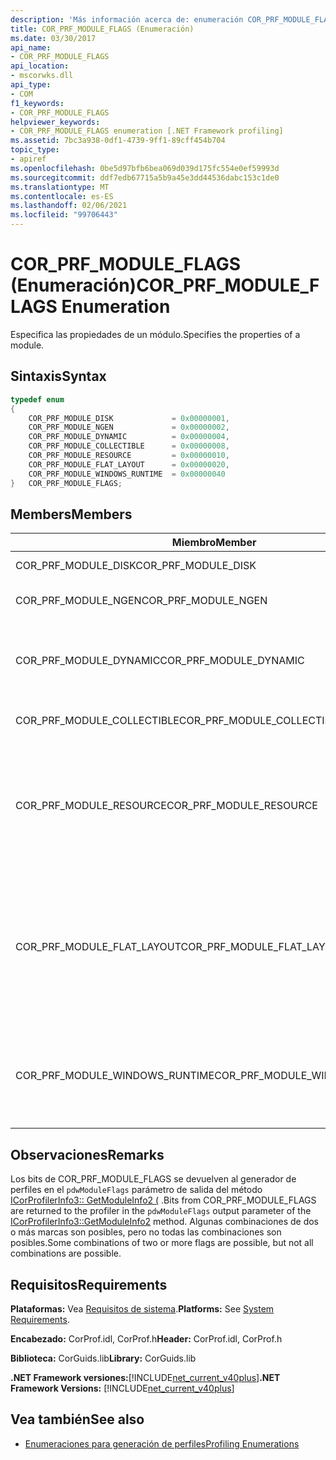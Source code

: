 ```yaml
---
description: 'Más información acerca de: enumeración COR_PRF_MODULE_FLAGS'
title: COR_PRF_MODULE_FLAGS (Enumeración)
ms.date: 03/30/2017
api_name:
- COR_PRF_MODULE_FLAGS
api_location:
- mscorwks.dll
api_type:
- COM
f1_keywords:
- COR_PRF_MODULE_FLAGS
helpviewer_keywords:
- COR_PRF_MODULE_FLAGS enumeration [.NET Framework profiling]
ms.assetid: 7bc3a938-0df1-4739-9ff1-89cff454b704
topic_type:
- apiref
ms.openlocfilehash: 0be5d97bfb6bea069d039d175fc554e0ef59993d
ms.sourcegitcommit: ddf7edb67715a5b9a45e3dd44536dabc153c1de0
ms.translationtype: MT
ms.contentlocale: es-ES
ms.lasthandoff: 02/06/2021
ms.locfileid: "99706443"
---
```

# <a name="cor_prf_module_flags-enumeration"></a><span data-ttu-id="6dfcb-103">COR_PRF_MODULE_FLAGS (Enumeración)</span><span class="sxs-lookup"><span data-stu-id="6dfcb-103">COR_PRF_MODULE_FLAGS Enumeration</span></span>

<span data-ttu-id="6dfcb-104">Especifica las propiedades de un módulo.</span><span class="sxs-lookup"><span data-stu-id="6dfcb-104">Specifies the properties of a module.</span></span>  
  
## <a name="syntax"></a><span data-ttu-id="6dfcb-105">Sintaxis</span><span class="sxs-lookup"><span data-stu-id="6dfcb-105">Syntax</span></span>  
  
```cpp  
typedef enum  
{  
    COR_PRF_MODULE_DISK             = 0x00000001,  
    COR_PRF_MODULE_NGEN             = 0x00000002,  
    COR_PRF_MODULE_DYNAMIC          = 0x00000004,  
    COR_PRF_MODULE_COLLECTIBLE      = 0x00000008,  
    COR_PRF_MODULE_RESOURCE         = 0x00000010,  
    COR_PRF_MODULE_FLAT_LAYOUT      = 0x00000020,  
    COR_PRF_MODULE_WINDOWS_RUNTIME  = 0x00000040  
}   COR_PRF_MODULE_FLAGS;  
```  
  
## <a name="members"></a><span data-ttu-id="6dfcb-106">Members</span><span class="sxs-lookup"><span data-stu-id="6dfcb-106">Members</span></span>  
  
|<span data-ttu-id="6dfcb-107">Miembro</span><span class="sxs-lookup"><span data-stu-id="6dfcb-107">Member</span></span>|<span data-ttu-id="6dfcb-108">Descripción</span><span class="sxs-lookup"><span data-stu-id="6dfcb-108">Description</span></span>|  
|------------|-----------------|  
|<span data-ttu-id="6dfcb-109">COR_PRF_MODULE_DISK</span><span class="sxs-lookup"><span data-stu-id="6dfcb-109">COR_PRF_MODULE_DISK</span></span>|<span data-ttu-id="6dfcb-110">El módulo se cargó desde el disco.</span><span class="sxs-lookup"><span data-stu-id="6dfcb-110">The module was loaded from disk.</span></span>|  
|<span data-ttu-id="6dfcb-111">COR_PRF_MODULE_NGEN</span><span class="sxs-lookup"><span data-stu-id="6dfcb-111">COR_PRF_MODULE_NGEN</span></span>|<span data-ttu-id="6dfcb-112">El generador de imágenes nativas (Ngen.exe) generó el módulo.</span><span class="sxs-lookup"><span data-stu-id="6dfcb-112">The module was generated by the Native Image Generator (Ngen.exe).</span></span>|  
|<span data-ttu-id="6dfcb-113">COR_PRF_MODULE_DYNAMIC</span><span class="sxs-lookup"><span data-stu-id="6dfcb-113">COR_PRF_MODULE_DYNAMIC</span></span>|<span data-ttu-id="6dfcb-114">Los métodos del espacio de nombres crearon el módulo <xref:System.Reflection.Emit?displayProperty=nameWithType> .</span><span class="sxs-lookup"><span data-stu-id="6dfcb-114">The module was created by methods in the <xref:System.Reflection.Emit?displayProperty=nameWithType> namespace.</span></span>|  
|<span data-ttu-id="6dfcb-115">COR_PRF_MODULE_COLLECTIBLE</span><span class="sxs-lookup"><span data-stu-id="6dfcb-115">COR_PRF_MODULE_COLLECTIBLE</span></span>|<span data-ttu-id="6dfcb-116">El recolector de elementos no utilizados administra la duración del módulo.</span><span class="sxs-lookup"><span data-stu-id="6dfcb-116">The module's lifetime is managed by the garbage collector.</span></span>|  
|<span data-ttu-id="6dfcb-117">COR_PRF_MODULE_RESOURCE</span><span class="sxs-lookup"><span data-stu-id="6dfcb-117">COR_PRF_MODULE_RESOURCE</span></span>|<span data-ttu-id="6dfcb-118">El módulo no contiene metadatos y se usa estrictamente como un recurso.</span><span class="sxs-lookup"><span data-stu-id="6dfcb-118">The module contains no metadata and is used strictly as a resource.</span></span> <span data-ttu-id="6dfcb-119">El equivalente administrado de este bit es el <xref:System.Reflection.Module.IsResource%2A?displayProperty=nameWithType> método.</span><span class="sxs-lookup"><span data-stu-id="6dfcb-119">The managed equivalent of this bit is the <xref:System.Reflection.Module.IsResource%2A?displayProperty=nameWithType> method.</span></span>|  
|<span data-ttu-id="6dfcb-120">COR_PRF_MODULE_FLAT_LAYOUT</span><span class="sxs-lookup"><span data-stu-id="6dfcb-120">COR_PRF_MODULE_FLAT_LAYOUT</span></span>|<span data-ttu-id="6dfcb-121">El diseño del módulo en memoria es plano, no asignado.</span><span class="sxs-lookup"><span data-stu-id="6dfcb-121">The module's layout in memory is flat, not mapped.</span></span> <span data-ttu-id="6dfcb-122">Si un módulo tiene este bit establecido, los perfiles que leen la información directamente del encabezado del archivo portable ejecutable (PE) tendrán que tener cuidado al interpretar las direcciones virtuales relativas (RVA) en el encabezado.</span><span class="sxs-lookup"><span data-stu-id="6dfcb-122">If a module has this bit set, profilers that read information directly from the portable executable (PE) file header will have to be careful when interpreting relative virtual addresses (RVAs) in the header.</span></span>|  
|<span data-ttu-id="6dfcb-123">COR_PRF_MODULE_WINDOWS_RUNTIME</span><span class="sxs-lookup"><span data-stu-id="6dfcb-123">COR_PRF_MODULE_WINDOWS_RUNTIME</span></span>|<span data-ttu-id="6dfcb-124">La marca de tipo de contenido Windows Runtime se establece en los metadatos del ensamblado de este módulo.</span><span class="sxs-lookup"><span data-stu-id="6dfcb-124">The Windows Runtime content type flag is set in the metadata for this module's assembly.</span></span> <span data-ttu-id="6dfcb-125">Este es el caso de todos los módulos de metadatos de Windows (. winmd).</span><span class="sxs-lookup"><span data-stu-id="6dfcb-125">This is the case for all Windows Metadata (.winmd) modules.</span></span>|  
  
## <a name="remarks"></a><span data-ttu-id="6dfcb-126">Observaciones</span><span class="sxs-lookup"><span data-stu-id="6dfcb-126">Remarks</span></span>  

 <span data-ttu-id="6dfcb-127">Los bits de COR_PRF_MODULE_FLAGS se devuelven al generador de perfiles en el `pdwModuleFlags` parámetro de salida del método [ICorProfilerInfo3:: GetModuleInfo2 (](icorprofilerinfo3-getmoduleinfo2-method.md) .</span><span class="sxs-lookup"><span data-stu-id="6dfcb-127">Bits from COR_PRF_MODULE_FLAGS are returned to the profiler in the `pdwModuleFlags` output parameter of the [ICorProfilerInfo3::GetModuleInfo2](icorprofilerinfo3-getmoduleinfo2-method.md) method.</span></span> <span data-ttu-id="6dfcb-128">Algunas combinaciones de dos o más marcas son posibles, pero no todas las combinaciones son posibles.</span><span class="sxs-lookup"><span data-stu-id="6dfcb-128">Some combinations of two or more flags are possible, but not all combinations are possible.</span></span>  
  
## <a name="requirements"></a><span data-ttu-id="6dfcb-129">Requisitos</span><span class="sxs-lookup"><span data-stu-id="6dfcb-129">Requirements</span></span>  

 <span data-ttu-id="6dfcb-130">**Plataformas:** Vea [Requisitos de sistema](../../get-started/system-requirements.md).</span><span class="sxs-lookup"><span data-stu-id="6dfcb-130">**Platforms:** See [System Requirements](../../get-started/system-requirements.md).</span></span>  
  
 <span data-ttu-id="6dfcb-131">**Encabezado:** CorProf.idl, CorProf.h</span><span class="sxs-lookup"><span data-stu-id="6dfcb-131">**Header:** CorProf.idl, CorProf.h</span></span>  
  
 <span data-ttu-id="6dfcb-132">**Biblioteca:** CorGuids.lib</span><span class="sxs-lookup"><span data-stu-id="6dfcb-132">**Library:** CorGuids.lib</span></span>  
  
 <span data-ttu-id="6dfcb-133">**.NET Framework versiones:**[!INCLUDE[net_current_v40plus](../../../../includes/net-current-v40plus-md.md)]</span><span class="sxs-lookup"><span data-stu-id="6dfcb-133">**.NET Framework Versions:** [!INCLUDE[net_current_v40plus](../../../../includes/net-current-v40plus-md.md)]</span></span>  
  
## <a name="see-also"></a><span data-ttu-id="6dfcb-134">Vea también</span><span class="sxs-lookup"><span data-stu-id="6dfcb-134">See also</span></span>

- [<span data-ttu-id="6dfcb-135">Enumeraciones para generación de perfiles</span><span class="sxs-lookup"><span data-stu-id="6dfcb-135">Profiling Enumerations</span></span>](profiling-enumerations.md)
